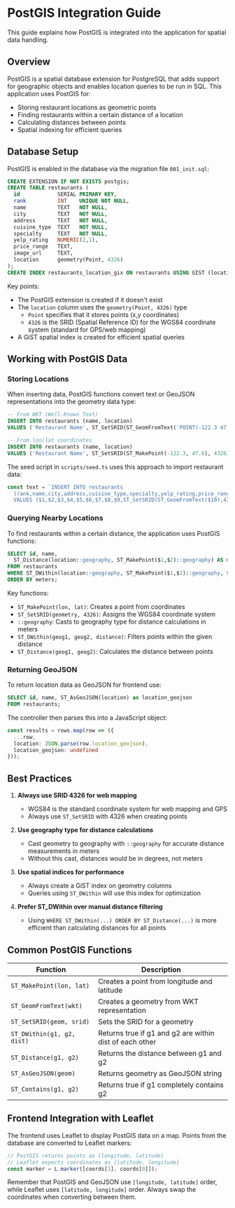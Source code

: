 # PostGIS Integration Guide

This guide explains how PostGIS is integrated into the application for spatial data handling.

## Overview

PostGIS is a spatial database extension for PostgreSQL that adds support for geographic objects and enables location queries to be run in SQL. This application uses PostGIS for:

- Storing restaurant locations as geometric points
- Finding restaurants within a certain distance of a location
- Calculating distances between points
- Spatial indexing for efficient queries

## Database Setup

PostGIS is enabled in the database via the migration file `001_init.sql`:

```sql
CREATE EXTENSION IF NOT EXISTS postgis;
CREATE TABLE restaurants (
  id            SERIAL PRIMARY KEY,
  rank          INT    UNIQUE NOT NULL,
  name          TEXT   NOT NULL,
  city          TEXT   NOT NULL,
  address       TEXT   NOT NULL,
  cuisine_type  TEXT   NOT NULL,
  specialty     TEXT   NOT NULL,
  yelp_rating   NUMERIC(2,1),
  price_range   TEXT,
  image_url     TEXT,
  location      geometry(Point, 4326)
);
CREATE INDEX restaurants_location_gix ON restaurants USING GIST (location);
```

Key points:
- The PostGIS extension is created if it doesn't exist
- The `location` column uses the `geometry(Point, 4326)` type
  - `Point` specifies that it stores points (x,y coordinates)
  - `4326` is the SRID (Spatial Reference ID) for the WGS84 coordinate system (standard for GPS/web mapping)
- A GiST spatial index is created for efficient spatial queries

## Working with PostGIS Data

### Storing Locations

When inserting data, PostGIS functions convert text or GeoJSON representations into the geometry data type:

```sql
-- From WKT (Well-Known Text)
INSERT INTO restaurants (name, location)
VALUES ('Restaurant Name', ST_SetSRID(ST_GeomFromText('POINT(-122.3 47.6)'), 4326));

-- From lon/lat coordinates
INSERT INTO restaurants (name, location)
VALUES ('Restaurant Name', ST_SetSRID(ST_MakePoint(-122.3, 47.6), 4326));
```

The seed script in `scripts/seed.ts` uses this approach to import restaurant data:

```typescript
const text = `INSERT INTO restaurants
  (rank,name,city,address,cuisine_type,specialty,yelp_rating,price_range,image_url,location)
  VALUES ($1,$2,$3,$4,$5,$6,$7,$8,$9,ST_SetSRID(ST_GeomFromText($10),4326))`;
```

### Querying Nearby Locations

To find restaurants within a certain distance, the application uses PostGIS functions:

```sql
SELECT id, name,
  ST_Distance(location::geography, ST_MakePoint($1,$2)::geography) AS meters
FROM restaurants
WHERE ST_DWithin(location::geography, ST_MakePoint($1,$2)::geography, $3*1000)
ORDER BY meters;
```

Key functions:
- `ST_MakePoint(lon, lat)`: Creates a point from coordinates
- `ST_SetSRID(geometry, 4326)`: Assigns the WGS84 coordinate system
- `::geography`: Casts to geography type for distance calculations in meters
- `ST_DWithin(geog1, geog2, distance)`: Filters points within the given distance
- `ST_Distance(geog1, geog2)`: Calculates the distance between points

### Returning GeoJSON

To return location data as GeoJSON for frontend use:

```sql
SELECT id, name, ST_AsGeoJSON(location) as location_geojson
FROM restaurants;
```

The controller then parses this into a JavaScript object:

```typescript
const results = rows.map(row => ({
  ...row,
  location: JSON.parse(row.location_geojson),
  location_geojson: undefined
}));
```

## Best Practices

1. **Always use SRID 4326 for web mapping**
   - WGS84 is the standard coordinate system for web mapping and GPS
   - Always use `ST_SetSRID` with 4326 when creating points

2. **Use geography type for distance calculations**
   - Cast geometry to geography with `::geography` for accurate distance measurements in meters
   - Without this cast, distances would be in degrees, not meters

3. **Use spatial indices for performance**
   - Always create a GiST index on geometry columns
   - Queries using `ST_DWithin` will use this index for optimization

4. **Prefer ST_DWithin over manual distance filtering**
   - Using `WHERE ST_DWithin(...) ORDER BY ST_Distance(...)` is more efficient than calculating distances for all points

## Common PostGIS Functions

| Function | Description |
|----------|-------------|
| `ST_MakePoint(lon, lat)` | Creates a point from longitude and latitude |
| `ST_GeomFromText(wkt)` | Creates a geometry from WKT representation |
| `ST_SetSRID(geom, srid)` | Sets the SRID for a geometry |
| `ST_DWithin(g1, g2, dist)` | Returns true if g1 and g2 are within dist of each other |
| `ST_Distance(g1, g2)` | Returns the distance between g1 and g2 |
| `ST_AsGeoJSON(geom)` | Returns geometry as GeoJSON string |
| `ST_Contains(g1, g2)` | Returns true if g1 completely contains g2 |

## Frontend Integration with Leaflet

The frontend uses Leaflet to display PostGIS data on a map. Points from the database are converted to Leaflet markers:

```typescript
// PostGIS returns points as [longitude, latitude]
// Leaflet expects coordinates as [latitude, longitude]
const marker = L.marker([coords[1], coords[0]]);
```

Remember that PostGIS and GeoJSON use `[longitude, latitude]` order, while Leaflet uses `[latitude, longitude]` order. Always swap the coordinates when converting between them.